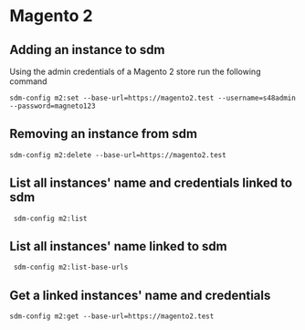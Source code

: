 Magento 2
=========

Adding an instance to sdm
-------------------------

Using the admin credentials of a Magento 2 store run the following command
 
``` sdm-config m2:set --base-url=https://magento2.test --username=s48admin --password=magneto123 ``` 


**Removing an instance from sdm**
---------------------------------

``` sdm-config m2:delete --base-url=https://magento2.test ```


**List all instances' name and credentials linked to sdm**
----------------------------------------------------------

``` sdm-config m2:list```


**List all instances' name linked to sdm**
-------------------------------------------------------

``` sdm-config m2:list-base-urls```


**Get a linked instances' name and credentials**
------------------------------------------------

``` sdm-config m2:get --base-url=https://magento2.test ```

